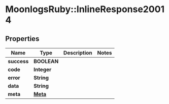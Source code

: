 # MoonlogsRuby::InlineResponse20014

## Properties
Name | Type | Description | Notes
------------ | ------------- | ------------- | -------------
**success** | **BOOLEAN** |  | 
**code** | **Integer** |  | 
**error** | **String** |  | 
**data** | **String** |  | 
**meta** | [**Meta**](Meta.md) |  | 


